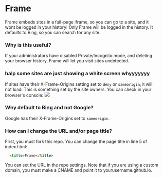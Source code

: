 # Frame
Frame embeds sites in a full-page iframe, so you can go to a site, and it wont be logged in your history! Only Frame will be logged in the history. It defaults to Bing, so you can search for any site.

### Why is this useful?
If your administrators have disabled Private/Incognito mode, and deleting your browser history, Frame will let you visit sites undetected.

### halp some sites are just showing a white screen whyyyyyyy
If sites have their X-Frame-Origins setting set to `deny` or `sameorigin`, it will not load. This is something set by the site owners. You can check in your browser's console:
![](https://i.dis.gg/nav8c7f.png)

### Why default to Bing and not Google?
Google has their X-Frame-Origins set to `sameorigin`.

### How can I change the URL and/or page title?
First, you must fork this repo.
You can change the page title in line 5 of index.html:
```html
  <title>Frame</title>
```
You can set the URL in the repo settings. Note that if you are using a custom domain, you must make a CNAME and point it to yourusername.github.io.
